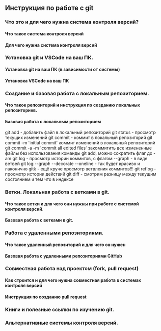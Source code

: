 ## Инструкция по работе с git

### Что это и для чего нужна система контроля версий?
#### Что такое система контроля версий
#### Для чего нужна система контроля версий

### Установка git и VSCode на ваш ПК.
#### Установка git на ваш ПК (в зависимости от системы)
#### Установка VSCode на ваш ПК

### Создание и базовая работа с локальным репозиторием.
#### Что такое репозиторий и инструкция по созданию локальных репозиториев.
#### Базовая работа с локальным репозиторием

git add - добавить файл в локальный репозиторий
git status - просмотр текущих изменений
git commit - коммит в локальный репозиторий
git commit -m 'initial commit' коммит изменений в локальный репозиторий
git commit -a -m 'commit all edited files' закоммитить все измененные файлы без использования команды git add, можно сократить флаг до -am
git log - просмотр истории коммитов, с флагом --graph - в виде ветвей
git log --graph --decorate --oneline - так будет красиво и лаконично
gitk - ещё круче просмотр ветвления коммитов!!!
git reflog - просмотр истории действий
git diff - смотрим разницу между текущим состоянием и тем что в индексе

### Ветки. Локальная работа с ветками в git.
#### Что такое ветки и для чего они нужны при работе с системой контроля версий.
#### Базовая работа с ветками в git.

### Работа с удаленными репозиториями.
#### Что такое удаленный репозиторий и для чего он нужен
#### Базовая работа с удаленными репозиториями GitHub

### Совместная работа над проектом (fork, pull request)
#### Как строится и для чего нужна совместная работа в системах контроля версий
#### Инструкция по созданию pull request

### Книги и полезные ссылки по изучению git.

### Альтернативные системы контроля версий.